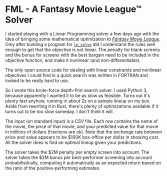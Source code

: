 # FML - A Fantasy Movie League™ Solver

I started playing with a Linear Programming solver a few
days ago with the idea of bringing some mathematical
optimization to
[*Fantasy Movie League*](http://fantasymovieleague.com). Only
after building a program for
[`lp_solve`](http://lpsolve.sourceforge.net) did I
understand the rules well enough to get that the objective
is not linear. The penalty for blank screens and the bonus
for screens with the best bargain need to be included in the
objective function, and make it nonlinear (and
non-differentiable).

The only open source code for dealing with linear
constraints and nonlinear objectives I could find in a quick
search was written in FORTRAN and looked to be really hard
to use.

So I wrote this brute-force depth-first search solver. I
used Python 3, because apparently I wanted it to be as slow
as feasible. Turns out it's plenty fast anyhow, running in
about 2s on a sample lineup on my box. Aside from rewriting
it in Rust, there's plenty of optimizations available if it
turns out to be too slow someday. I don't think it will.

The input (on standard input) is a CSV file. Each row
contains the name of the movie, the price of that movie, and
your predicted value for that movie in millions of dollars
(fractions are ok). Note that the exchange rate between
price and value appears to be $100K box-office per dollar in
showing cost. All the solver does is find an optimal lineup
given your predictions.

The solver takes the $2M penalty per empty screen into
account. The solver takes the $2M bonus per best-performer
screening into account probabilistically, computing it
automatically as an expected return based on the ratio of
the positive-performing estimates.

